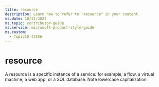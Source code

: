 ```yaml
---
title: resource
description: Learn how to refer to "resource" in your content.
ms.date: 10/31/2024
ms.topic: contributor-guide
ms.service: microsoft-product-style-guide
ms.custom:
  - TopicID 43866
---
```



# resource

A resource is a specific instance of a service: for example, a flow, a virtual machine, a web app, or a SQL database. Note lowercase capitalization.

